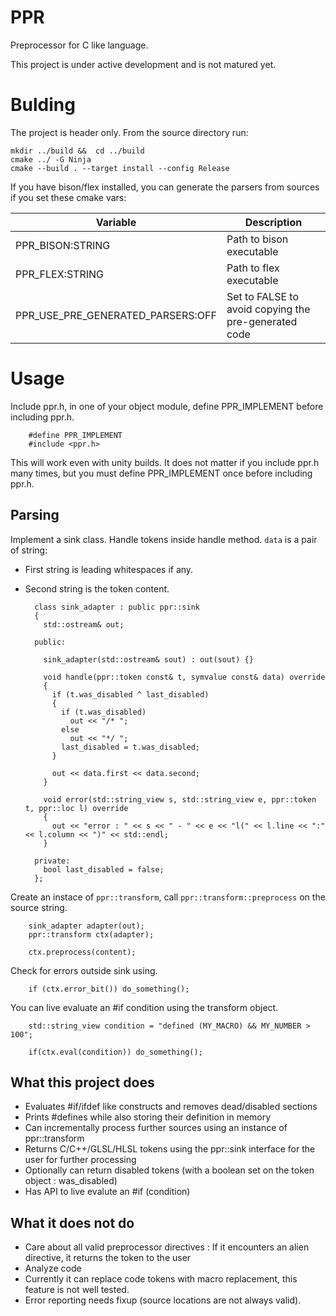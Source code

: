 # PPR
Preprocessor for C like language.

This project is under active development and is not matured yet. 

# Bulding

The project is header only. 
From the source directory run:


    mkdir ../build &&  cd ../build
    cmake ../ -G Ninja
    cmake --build . --target install --config Release

If you have bison/flex installed, you can generate the parsers from sources if you set these cmake vars:

| Variable | Description |
|----------|--------------
| PPR_BISON:STRING | Path to bison executable |
| PPR_FLEX:STRING | Path to flex executable | 
| PPR_USE_PRE_GENERATED_PARSERS:OFF | Set to FALSE to avoid copying the pre-generated code | 

# Usage


Include ppr.h, in one of your object module, define PPR_IMPLEMENT before including ppr.h.

		#define PPR_IMPLEMENT
		#include <ppr.h>

This will work even with unity builds. It does not matter if you include ppr.h many times, but you must define PPR_IMPLEMENT once before including ppr.h.

## Parsing 

Implement a sink class. Handle tokens inside handle method. `data` is a pair of string:
- First string is leading whitespaces if any.
- Second string is the token content. 

        
        class sink_adapter : public ppr::sink
        {
          std::ostream& out;

        public:

          sink_adapter(std::ostream& sout) : out(sout) {}

          void handle(ppr::token const& t, symvalue const& data) override
          {
            if (t.was_disabled ^ last_disabled)
            {
              if (t.was_disabled)
                out << "/* ";
              else
                out << "*/ ";
              last_disabled = t.was_disabled;
            }

            out << data.first << data.second;
          }

          void error(std::string_view s, std::string_view e, ppr::token t, ppr::loc l) override
          {
            out << "error : " << s << " - " << e << "l(" << l.line << ":" << l.column << ")" << std::endl;
          }

        private:
          bool last_disabled = false;
        };


Create an instace of `ppr::transform`, call `ppr::transform::preprocess` on the source string.


        sink_adapter adapter(out);
        ppr::transform ctx(adapter);

        ctx.preprocess(content);    


Check for errors outside sink using.

        if (ctx.error_bit()) do_something();


You can live evaluate an #if condition using the transform object.

        std::string_view condition = "defined (MY_MACRO) && MY_NUMBER > 100";

        if(ctx.eval(condition)) do_something();



## What this project does

- Evaluates #if/ifdef like constructs and removes dead/disabled sections
- Prints #defines while also storing their definition in memory
- Can incrementally process further sources using an instance of ppr::transform 
- Returns C/C++/GLSL/HLSL tokens using the ppr::sink interface for the user for further processing
- Optionally can return disabled tokens (with a boolean set on the token object : was_disabled)
- Has API to live evalute an #if (condition) 

## What it does not do

- Care about all valid preprocessor directives : If it encounters an alien directive, it returns the token to the user
- Analyze code
- Currently it can replace code tokens with macro replacement, this feature is not well tested.
- Error reporting needs fixup (source locations are not always valid).
 
 